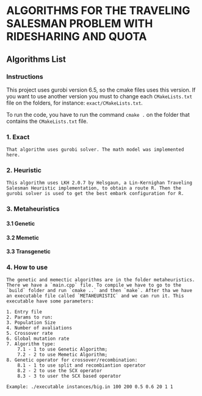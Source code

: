 # ALGORITHMS FOR THE TRAVELING SALESMAN PROBLEM WITH RIDESHARING AND QUOTA

## Algorithms List

### Instructions

This project uses gurobi version 6.5, so the cmake files uses this version. If you want to use another version you must to change each `CMakeLists.txt` file on the folders, for instance: `exact/CMakeLists.txt`.

To run the code, you have to run the command `cmake .` on the folder that contains the 
`CMakeLists.txt` file.

### 1. Exact

	That algorithm uses gurobi solver. The math model was implemented here.
    

### 2. Heuristic
	
	This algorithm uses LKH 2.0.7 by Helsgaun, a Lin-Kernighan Traveling Salesman Heuristic implementation, to obtain a route R. Then the gurobi solver is used to get the best embark configuration for R.

### 3. Metaheuristics

#### 3.1 Genetic

#### 3.2 Memetic

#### 3.3 Transgenetic

### 4. How to use

	The genetic and memectic algorithms are in the folder metaheuristics. There we have a `main.cpp` file. To compile we have to go to the `build` folder and run `cmake ..` and then `make`. After tha we have an executable file called `METAHEURISTIC` and we can run it. This executable have some parameters:
	
	1. Entry file
	2. Params to run:
	3. Population Size
	4. Number of avaliations
	5. Crossover rate
	6. Global mutation rate
	7. Algorithm type:
		7.1 - 1 to use Genetic Algorithm;
		7.2 - 2 to use Memetic Algorithm;
	8. Genetic operator for crossover/recombination:
		8.1 - 1 to use split and recombiantion operator
		8.2 - 2 to use the SCX operator
		8.3 - 3 to user the SCX based operator
		
	Example: ./executable instances/big.in 100 200 0.5 0.6 20 1 1